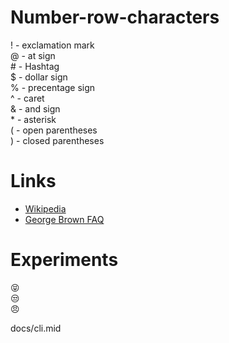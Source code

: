 # Number-row-characters

! - exclamation mark <br>
@ - at sign <br>
\# - Hashtag <br>
$ - dollar sign <br>
% - precentage sign <br>
^ - caret <br>
& - and sign <br>
\* - asterisk <br>
( - open parentheses <br>
) - closed parentheses 

# Links
 
*  [Wikipedia](https://www.wikipedia.org/)
*  [George Brown FAQ](https://www.georgebrown.ca/ask-george-brown)

# Experiments

:stuck_out_tongue_closed_eyes:<br>
:unamused:<br>
:angry:

docs/cli.mid

